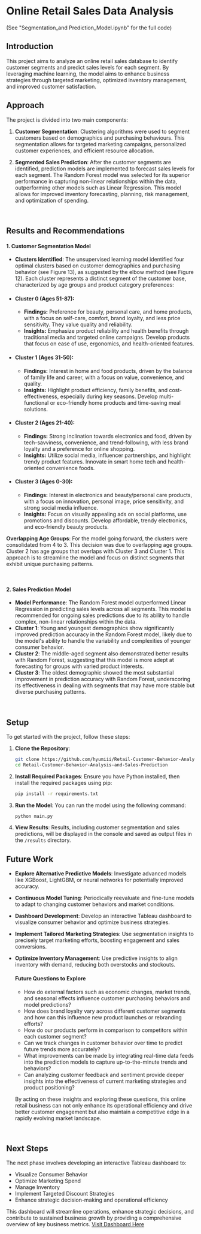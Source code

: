 # Online Retail Sales Data Analysis

(See "Segmentation_and Prediction_Model.ipynb" for the full code)
<br>

## Introduction
This project aims to analyze an online retail sales database to identify customer segments and predict sales levels for each segment. By leveraging machine learning, the model aims to enhance business strategies through targeted marketing, optimized inventory management, and improved customer satisfaction.

## Approach 

The project is divided into two main components:

1. **Customer Segmentation**: Clustering algorithms were used to segment customers based on demographics and purchasing behaviours. This segmentation allows for targeted marketing campaigns, personalized customer experiences, and efficient resource allocation.

2. **Segmented Sales Prediction**: After the customer segments are identified, prediction models are implemented to forecast sales levels for each segment. The Random Forest model was selected for its superior performance in capturing non-linear relationships within the data, outperforming other models such as Linear Regression. This model allows for improved inventory forecasting, planning, risk management, and optimization of spending. 

<br>

## Results and Recommendations


#### 1. Customer Segmentation Model
- **Clusters Identified**: The unsupervised learning model identified four optimal clusters based on customer demographics and purchasing behavior (see Figure 13), as suggested by the elbow method (see Figure 12). Each cluster represents a distinct segment of the customer base, characterized by age groups and product category preferences:

- #### **Cluster 0 (Ages 51-87):**  
  - **Findings:** Preference for beauty, personal care, and home products, with a focus on self-care, comfort, brand loyalty, and less price sensitivity. They value quality and reliability.
  - **Insights:** Emphasize product reliability and health benefits through traditional media and targeted online campaigns. Develop products that focus on ease of use, ergonomics, and health-oriented features.

- #### **Cluster 1 (Ages 31-50):**  
  - **Findings:** Interest in home and food products, driven by the balance of family life and career, with a focus on value, convenience, and quality.
  - **Insights:** Highlight product efficiency, family benefits, and cost-effectiveness, especially during key seasons. Develop multi-functional or eco-friendly home products and time-saving meal solutions.

- #### **Cluster 2 (Ages 21-40):**  
  - **Findings:** Strong inclination towards electronics and food, driven by tech-savviness, convenience, and trend-following, with less brand loyalty and a preference for online shopping.
  - **Insights:** Utilize social media, influencer partnerships, and highlight trendy product features. Innovate in smart home tech and health-oriented convenience foods.

- #### **Cluster 3 (Ages 0-30):**  
  - **Findings:** Interest in electronics and beauty/personal care products, with a focus on innovation, personal image, price sensitivity, and strong social media influence.
  - **Insights:** Focus on visually appealing ads on social platforms, use promotions and discounts. Develop affordable, trendy electronics, and eco-friendly beauty products.

**Overlapping Age Groups**: For the model going forward, the clusters were consolidated from 4 to 3. This decision was due to overlapping age groups. Cluster 2 has age groups that overlaps with Cluster 3 and Cluster 1. This approach is to streamline the model and focus on distinct segments that exhibit unique purchasing patterns.

<br>

#### 2. Sales Prediction Model
- **Model Performance**: The Random Forest model outperformed Linear Regression in predicting sales levels across all segments. This model is recommended for ongoing sales predictions due to its ability to handle complex, non-linear relationships within the data.
- **Cluster 1**: Young and youngest demographics show significantly improved prediction accuracy in the Random Forest model, likely due to the model's ability to handle the variability and complexities of younger consumer behavior.
- **Cluster 2**: The middle-aged segment also demonstrated better results with Random Forest, suggesting that this model is more adept at forecasting for groups with varied product interests.
- **Cluster 3**: The oldest demographic showed the most substantial improvement in prediction accuracy with Random Forest, underscoring its effectiveness in dealing with segments that may have more stable but diverse purchasing patterns.

<br>

## Setup

To get started with the project, follow these steps:

1. **Clone the Repository**:
   ```bash
   git clone https://github.com/hyumiii/Retail-Customer-Behavior-Analysis-and-Sales-Prediction.git
   cd Retail-Customer-Behavior-Analysis-and-Sales-Prediction
   ```

2. **Install Required Packages**:
   Ensure you have Python installed, then install the required packages using pip:
   ```bash
   pip install -r requirements.txt
   ```

3. **Run the Model**:
   You can run the model using the following command:
   ```bash
   python main.py
   ```

4. **View Results**:
   Results, including customer segmentation and sales predictions, will be displayed in the console and saved as output files in the `/results` directory.
   
## Future Work

- **Explore Alternative Predictive Models**: Investigate advanced models like XGBoost, LightGBM, or neural networks for potentially improved accuracy.
- **Continuous Model Tuning**: Periodically reevaluate and fine-tune models to adapt to changing customer behaviors and market conditions.
- **Dashboard Development**: Develop an interactive Tableau dashboard to visualize consumer behavior and optimize business strategies.
- **Implement Tailored Marketing Strategies**: Use segmentation insights to precisely target marketing efforts, boosting engagement and sales conversions.
- **Optimize Inventory Management**: Use predictive insights to align inventory with demand, reducing both overstocks and stockouts.

    #### Future Questions to Explore
    - How do external factors such as economic changes, market trends, and seasonal effects influence customer purchasing behaviors and model predictions?
    - How does brand loyalty vary across different customer segments and how can this influence new product launches or rebranding efforts?
    - How do our products perform in comparison to competitors within each customer segment?
    - Can we track changes in customer behavior over time to predict future trends more accurately?
    - What improvements can be made by integrating real-time data feeds into the prediction models to capture up-to-the-minute trends and behaviors?
    - Can analyzing customer feedback and sentiment provide deeper insights into the effectiveness of current marketing strategies and product positioning?
        
    By acting on these insights and exploring these questions, this online retail business can not only enhance its operational efficiency and drive better customer engagement but also maintain a competitive edge in a rapidly evolving market landscape.

<br>

## Next Steps

The next phase involves developing an interactive Tableau dashboard to:
- Visualize Consumer Behavior
- Optimize Marketing Spend
- Manage Inventory
- Implement Targeted Discount Strategies
- Enhance strategic decision-making and operational efficiency

This dashboard will streamline operations, enhance strategic decisions, and contribute to sustained business growth by providing a comprehensive overview of key business metrics.
[Visit Dashboard Here](https://public.tableau.com/app/profile/yuting.hu5191/viz/Project_17246389172000/Dashboard1)
